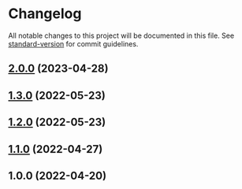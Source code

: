 # Changelog

All notable changes to this project will be documented in this file. See [standard-version](https://github.com/conventional-changelog/standard-version) for commit guidelines.

## [2.0.0](https://github.com/teamnovu/statamic-live-preview-nuxt/compare/v1.3.1...v2.0.0) (2023-04-28)

## [1.3.0](https://github.com/teamnovu/statamic-live-preview-nuxt/compare/v1.2.0...v1.3.0) (2022-05-23)

## [1.2.0](https://github.com/teamnovu/statamic-live-preview-nuxt/compare/v1.1.0...v1.2.0) (2022-05-23)

## [1.1.0](https://github.com/teamnovu/statamic-live-preview-nuxt/compare/v1.0.0...v1.1.0) (2022-04-27)

## 1.0.0 (2022-04-20)
